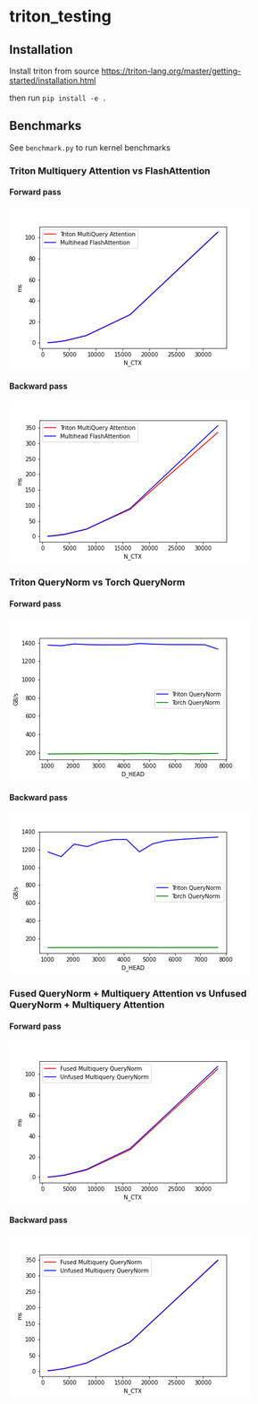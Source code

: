 # triton_testing

## Installation

Install triton from source https://triton-lang.org/master/getting-started/installation.html

then run `pip install -e .`


## Benchmarks

See `benchmark.py` to run kernel benchmarks

### Triton Multiquery Attention vs FlashAttention
#### Forward pass

![alt text](https://github.com/aranku/triton_testing/blob/main/images/multiquery-attention-fwd.png)
#### Backward pass

![alt text](https://github.com/aranku/triton_testing/blob/main/images/multiquery-attention-bwd.png)

### Triton QueryNorm vs Torch QueryNorm
#### Forward pass

![alt text](https://github.com/aranku/triton_testing/blob/main/images/query-norm-forward.png)
#### Backward pass

![alt text](https://github.com/aranku/triton_testing/blob/main/images/query-norm-backward.png)

### Fused QueryNorm + Multiquery Attention vs Unfused QueryNorm + Multiquery Attention
#### Forward pass

![alt text](https://github.com/aranku/triton_testing/blob/main/images/fused_multiquery_querynorm-fwd.png)
#### Backward pass

![alt text](https://github.com/aranku/triton_testing/blob/main/images/fused_multiquery_querynorm-bwd.png)
